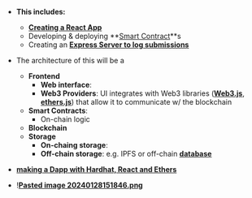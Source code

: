 - **This includes:**
	-  **[Creating a React App](../notes/Creating_a_React_App)**
	- Developing & deploying **[Smart Contract](../notes/Smart_Contract)**s
	- Creating an **[Express Server to log submissions](../notes/Express_Server_to_log_submissions)**
	
- The architecture of this will be a 
	- **Frontend**
		- **Web interface**: 
		- **Web3 Providers**: UI integrates with Web3 libraries (**[Web3.js](../notes/Web3.js)**, **[ethers.js](../notes/ethers.js)**) that allow it to communicate w/ the blockchain 
	- **Smart Contracts**:
		- On-chain logic 
	- **Blockchain** 
	- **Storage**
		- **On-chaing storage**:
		- **Off-chain storage**: e.g. IPFS or off-chain **[database](../notes/database)**
- **[making a Dapp with Hardhat, React and Ethers](../notes/making_a_Dapp_with_Hardhat,_React_and_Ethers)**
- !**[Pasted image 20240128151846.png](../notes/Pasted_image_20240128151846.png)**